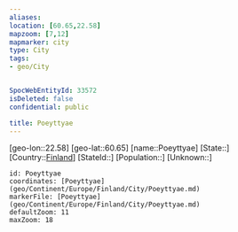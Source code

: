 ```yaml
---
aliases: 
location: [60.65,22.58]
mapzoom: [7,12] 
mapmarker: city 
type: City
tags:
- geo/City


SpocWebEntityId: 33572
isDeleted: false
confidential: public

title: Poeyttyae
---
```

[geo-lon::22.58]
[geo-lat::60.65]
[name::Poeyttyae]
[State::]
[Country::[Finland](geo/Continent/Europe/Finland.md)]
[StateId::]
[Population::]
[Unknown::]


```leaflet
id: Poeyttyae
coordinates: [Poeyttyae](geo/Continent/Europe/Finland/City/Poeyttyae.md)
markerFile: [Poeyttyae](geo/Continent/Europe/Finland/City/Poeyttyae.md)
defaultZoom: 11 
maxZoom: 18
```


